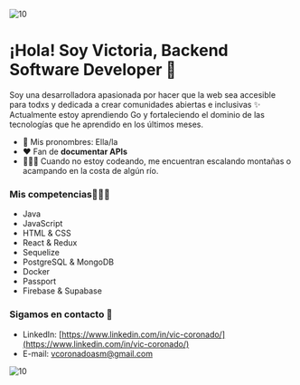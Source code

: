 ![10](https://user-images.githubusercontent.com/55170175/114474409-87dd6800-9bcc-11eb-9ca0-538bd30ae29b.png)
  # ¡Hola! Soy Victoria, Backend Software Developer 👋

Soy una desarrolladora apasionada por hacer que la web sea accesible para todxs y dedicada a crear comunidades abiertas e inclusivas ✨ Actualmente estoy aprendiendo Go y fortaleciendo el dominio de las tecnologías que he aprendido en los últimos meses.

- 🌿 Mis pronombres: Ella/la
- ❤ Fan de **documentar APIs**
- 🧗🏼‍♀️ Cuando no estoy codeando, me encuentran escalando montañas o acampando en la costa de algún río.

### Mis competencias👩🏻‍💻

- Java
- JavaScript
- HTML & CSS
- React & Redux
- Sequelize
- PostgreSQL & MongoDB
- Docker
- Passport
- Firebase & Supabase

### Sigamos en contacto 📲

- LinkedIn: [https://www.linkedin.com/in/vic-coronado/](https://www.linkedin.com/in/vic-coronado/)
- E-mail: vcoronadoasm@gmail.com

![10](https://user-images.githubusercontent.com/55170175/114474409-87dd6800-9bcc-11eb-9ca0-538bd30ae29b.png)
